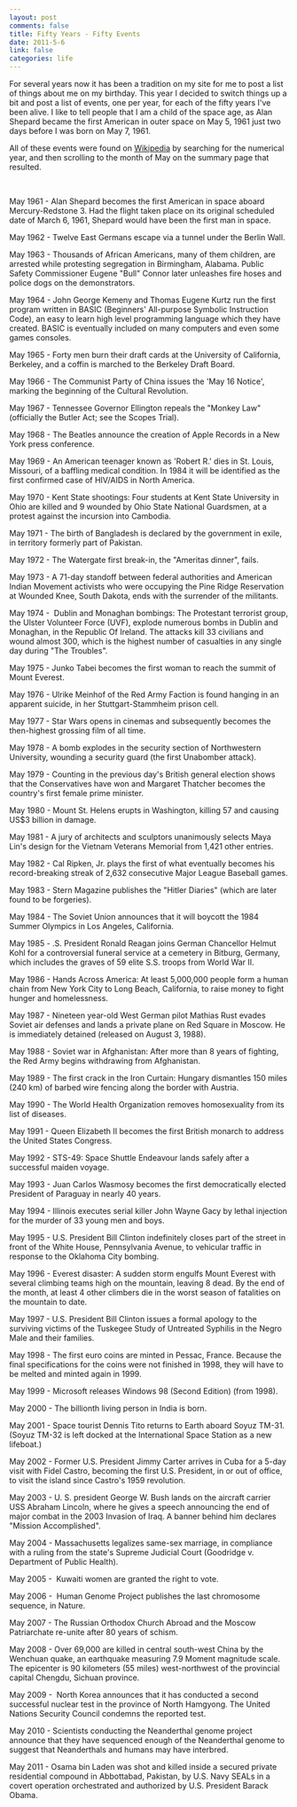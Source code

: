 ```yaml
--- 
layout: post
comments: false
title: Fifty Years - Fifty Events
date: 2011-5-6
link: false
categories: life
---
```

<!-- p.p1 {margin: 0.0px 0.0px 0.0px 0.0px; font: 12.0px Courier} p.p2 {margin: 0.0px 0.0px 0.0px 0.0px; font: 12.0px Courier; min-height: 14.0px} -->For several years now it has been a tradition on my site for me to post a list of things about me on my birthday. This year I decided to switch things up a bit and post a list of events, one per year, for each of the fifty years I've been alive. I like to tell people that I am a child of the space age, as Alan Shepard became the first American in outer space on May 5, 1961 just two days before I was born on May 7, 1961.

All of these events were found on <a title="Wikipedia" href="http://wikipedia.com/" target="_blank">Wikipedia</a> by searching for the numerical year, and then scrolling to the month of May on the summary page that resulted.

&nbsp;

May 1961 - Alan Shepard becomes the first American in space aboard Mercury-Redstone 3. Had the flight taken place on its original scheduled date of March 6, 1961, Shepard would have been the first man in space.

May 1962 - Twelve East Germans escape via a tunnel under the Berlin Wall.

May 1963 - Thousands of African Americans, many of them children, are arrested while protesting segregation in Birmingham, Alabama. Public Safety Commissioner Eugene "Bull" Connor later unleashes fire hoses and police dogs on the demonstrators.

May 1964 - John George Kemeny and Thomas Eugene Kurtz run the first program written in BASIC (Beginners' All-purpose Symbolic Instruction Code), an easy to learn high level programming language which they have created. BASIC is eventually included on many computers and even some games consoles.

May 1965 - Forty men burn their draft cards at the University of California, Berkeley, and a coffin is marched to the Berkeley Draft Board.

May 1966 - The Communist Party of China issues the 'May 16 Notice', marking the beginning of the Cultural Revolution.

May 1967 - Tennessee Governor Ellington repeals the "Monkey Law" (officially the Butler Act; see the Scopes Trial).

May 1968 - The Beatles announce the creation of Apple Records in a New York press conference.

May 1969 - An American teenager known as 'Robert R.' dies in St. Louis, Missouri, of a baffling medical condition. In 1984 it will be identified as the first confirmed case of HIV/AIDS in North America.

May 1970 - Kent State shootings: Four students at Kent State University in Ohio are killed and 9 wounded by Ohio State National Guardsmen, at a protest against the incursion into Cambodia.

May 1971 - The birth of Bangladesh is declared by the government in exile, in territory formerly part of Pakistan.

May 1972 - The Watergate first break-in, the "Ameritas dinner", fails.

May 1973 - A 71-day standoff between federal authorities and American Indian Movement activists who were occupying the Pine Ridge Reservation at Wounded Knee, South Dakota, ends with the surrender of the militants.

May 1974 -  Dublin and Monaghan bombings: The Protestant terrorist group, the Ulster Volunteer Force (UVF), explode numerous bombs in Dublin and Monaghan, in the Republic Of Ireland. The attacks kill 33 civilians and wound almost 300, which is the highest number of casualties in any single day during "The Troubles".

May 1975 - Junko Tabei becomes the first woman to reach the summit of Mount Everest.

May 1976 - Ulrike Meinhof of the Red Army Faction is found hanging in an apparent suicide, in her Stuttgart-Stammheim prison cell.

May 1977 - Star Wars opens in cinemas and subsequently becomes the then-highest grossing film of all time.

May 1978 - A bomb explodes in the security section of Northwestern University, wounding a security guard (the first Unabomber attack).

May 1979 - Counting in the previous day's British general election shows that the Conservatives have won and Margaret Thatcher becomes the country's first female prime minister.

May 1980 - Mount St. Helens erupts in Washington, killing 57 and causing US$3 billion in damage.

May 1981 - A jury of architects and sculptors unanimously selects Maya Lin's design for the Vietnam Veterans Memorial from 1,421 other entries.

May 1982 - Cal Ripken, Jr. plays the first of what eventually becomes his record-breaking streak of 2,632 consecutive Major League Baseball games.

May 1983 - Stern Magazine publishes the "Hitler Diaries" (which are later found to be forgeries).

May 1984 - The Soviet Union announces that it will boycott the 1984 Summer Olympics in Los Angeles, California.

May 1985 - .S. President Ronald Reagan joins German Chancellor Helmut Kohl for a controversial funeral service at a cemetery in Bitburg, Germany, which includes the graves of 59 elite S.S. troops from World War II.

May 1986 - Hands Across America: At least 5,000,000 people form a human chain from New York City to Long Beach, California, to raise money to fight hunger and homelessness.

May 1987 - Nineteen year-old West German pilot Mathias Rust evades Soviet air defenses and lands a private plane on Red Square in Moscow. He is immediately detained (released on August 3, 1988).

May 1988 - Soviet war in Afghanistan: After more than 8 years of fighting, the Red Army begins withdrawing from Afghanistan.

May 1989 - The first crack in the Iron Curtain: Hungary dismantles 150 miles (240 km) of barbed wire fencing along the border with Austria.

May 1990 - The World Health Organization removes homosexuality from its list of diseases.

May 1991 - Queen Elizabeth II becomes the first British monarch to address the United States Congress.

May 1992 - STS-49: Space Shuttle Endeavour lands safely after a successful maiden voyage.

May 1993 - Juan Carlos Wasmosy becomes the first democratically elected President of Paraguay in nearly 40 years.

May 1994 - Illinois executes serial killer John Wayne Gacy by lethal injection for the murder of 33 young men and boys.

May 1995 - U.S. President Bill Clinton indefinitely closes part of the street in front of the White House, Pennsylvania Avenue, to vehicular traffic in response to the Oklahoma City bombing.

May 1996 - Everest disaster: A sudden storm engulfs Mount Everest with several climbing teams high on the mountain, leaving 8 dead. By the end of the month, at least 4 other climbers die in the worst season of fatalities on the mountain to date.

May 1997 - U.S. President Bill Clinton issues a formal apology to the surviving victims of the Tuskegee Study of Untreated Syphilis in the Negro Male and their families.

May 1998 - The first euro coins are minted in Pessac, France. Because the final specifications for the coins were not finished in 1998, they will have to be melted and minted again in 1999.

May 1999 - Microsoft releases Windows 98 (Second Edition) (from 1998).

May 2000 - The billionth living person in India is born.

May 2001 - Space tourist Dennis Tito returns to Earth aboard Soyuz TM-31. (Soyuz TM-32 is left docked at the International Space Station as a new lifeboat.)

May 2002 - Former U.S. President Jimmy Carter arrives in Cuba for a 5-day visit with Fidel Castro, becoming the first U.S. President, in or out of office, to visit the island since Castro's 1959 revolution.

May 2003 - U. S. president George W. Bush lands on the aircraft carrier USS Abraham Lincoln, where he gives a speech announcing the end of major combat in the 2003 Invasion of Iraq. A banner behind him declares "Mission Accomplished".

May 2004 - Massachusetts legalizes same-sex marriage, in compliance with a ruling from the state's Supreme Judicial Court (Goodridge v. Department of Public Health).

May 2005 -  Kuwaiti women are granted the right to vote.

May 2006 -  Human Genome Project publishes the last chromosome sequence, in Nature.

May 2007 - The Russian Orthodox Church Abroad and the Moscow Patriarchate re-unite after 80 years of schism.

May 2008 - Over 69,000 are killed in central south-west China by the Wenchuan quake, an earthquake measuring 7.9 Moment magnitude scale. The epicenter is 90 kilometers (55 miles) west-northwest of the provincial capital Chengdu, Sichuan province.

May 2009 -  North Korea announces that it has conducted a second successful nuclear test in the province of North Hamgyong. The United Nations Security Council condemns the reported test.

May 2010 - Scientists conducting the Neanderthal genome project announce that they have sequenced enough of the Neanderthal genome to suggest that Neanderthals and humans may have interbred.

May 2011 - Osama bin Laden was shot and killed inside a secured private residential compound in Abbottabad, Pakistan, by U.S. Navy SEALs in a covert operation orchestrated and authorized by U.S. President Barack Obama.
